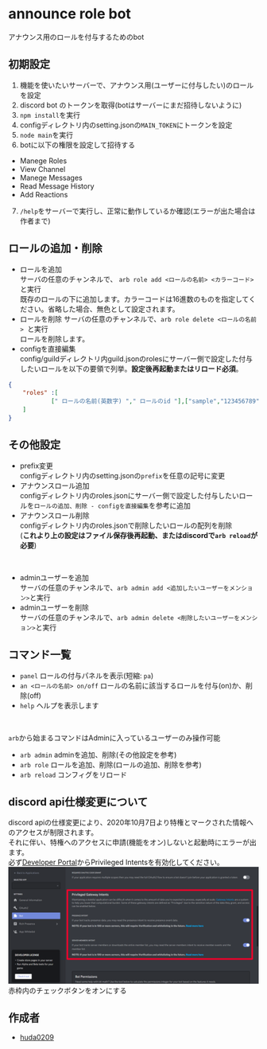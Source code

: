 # announce role bot
アナウンス用のロールを付与するためのbot


## 初期設定
1. 機能を使いたいサーバーで、アナウンス用(ユーザーに付与したい)のロールを設定
2. discord bot のトークンを取得(botはサーバーにまだ招待しないように)
3. `npm install`を実行
4. configディレクトリ内のsetting.jsonの`MAIN_TOKEN`にトークンを設定
5. `node main`を実行
6. botに以下の権限を設定して招待する
- Manege Roles 
- View Channel
- Manege Messages
- Read Message History
- Add Reactions

7. `/help`をサーバーで実行し、正常に動作しているか確認(エラーが出た場合は作者まで)

## ロールの追加・削除
- ロールを追加<br>
サーバの任意のチャンネルで、 `arb role add <ロールの名前> <カラーコード>`と実行<br>
既存のロールの下に追加します。カラーコードは16進数のものを指定してください。省略した場合、無色として設定されます。
- ロールを削除
サーバの任意のチャンネルで、`arb role delete <ロールの名前> `と実行<br>
ロールを削除します。
- configを直接編集<br>
config/guildディレクトリ内guild.jsonのrolesにサーバー側で設定した付与したいロールを以下の要領で列挙。**設定後再起動またはリロード必須**。
```json
{
    "roles" :[
            [" ロールの名前(英数字) "," ロールのid "],["sample","123456789"],["ex","987654321"]
    ]      
}
```

## その他設定
- prefix変更<br>
configディレクトリ内のsetting.jsonの`prefix`を任意の記号に変更
- アナウンスロール追加<br>
configディレクトリ内のroles.jsonにサーバー側で設定した付与したいロールを`ロールの追加、削除 - configを直接編集`を参考に追加
- アナウンスロール削除<br>
configディレクトリ内のroles.jsonで削除したいロールの配列を削除<br>
(**これより上の設定はファイル保存後再起動、またはdiscordで`arb reload`が必要**)<br>
<br>

- adminユーザーを追加<br>
サーバの任意のチャンネルで、`arb admin add <追加したいユーザーをメンション>`と実行
- adminユーザーを削除<br>
サーバの任意のチャンネルで、`arb admin delete <削除したいユーザーをメンション>`と実行


## コマンド一覧
- `panel` ロールの付与パネルを表示(短縮: `pa`)
- `an <ロールの名前> on/off` ロールの名前に該当するロールを付与(on)か、削除(off)
- `help` ヘルプを表示します<br>
<br>

`arb`から始まるコマンドはAdminに入っているユーザーのみ操作可能
- `arb admin` adminを追加、削除(その他設定を参考)
- `arb role` ロールを追加、削除(ロールの追加、削除を参考)
- `arb reload` コンフィグをリロード

## discord api仕様変更について
discord apiの仕様変更により、2020年10月7日より特権とマークされた情報へのアクセスが制限されます。<br>
それに伴い、特権へのアクセスに申請(機能をオン)しないと起動時にエラーが出ます。<br>
必ず[Developer Portal](https://discord.com/developers/applications)からPrivileged Intentsを有効化してください。<br>
![discord-div-Privileged_Intents.png](https://github.com/huda0209/resource/blob/master/discord-bot-template/discord-div-Privileged_Intents.png)<br>
赤枠内のチェックボタンをオンにする<br>


## 作成者
- [huda0209](https://github.com/huda0209)